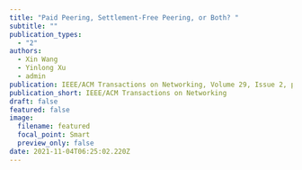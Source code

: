 ```yaml
---
title: "Paid Peering, Settlement-Free Peering, or Both? "
subtitle: ""
publication_types:
  - "2"
authors:
  - Xin Wang
  - Yinlong Xu
  - admin
publication: IEEE/ACM Transactions on Networking, Volume 29, Issue 2, pp. 585-594, 2021.
publication_short: IEEE/ACM Transactions on Networking
draft: false
featured: false
image:
  filename: featured
  focal_point: Smart
  preview_only: false
date: 2021-11-04T06:25:02.220Z
---
```


